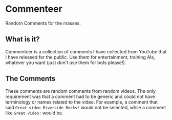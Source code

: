 # Commenteer
Random Comments for the masses.


## What is it?

Commenteer is a collection of comments I have collected from YouTube that I have released for the public. Use them for entertainment, training AIs, whatever you want (just don't use them for bots please!).


## The Comments

These comments are random comments from random videos. The only requirement was that a comment had to be generic and could not have terminology or names related to the video. For example, a comment that said `Great video Riverside Rocks!` would not be selected, while a comment like `Great video!` would be.